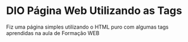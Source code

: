# DIO Página Web Utilizando as Tags
Fiz uma página simples utilizando o HTML puro com algumas tags aprendidas na aula de Formação WEB
